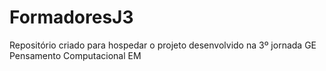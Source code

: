 # FormadoresJ3
Repositório criado para hospedar o projeto desenvolvido na 3º jornada GE Pensamento Computacional EM
